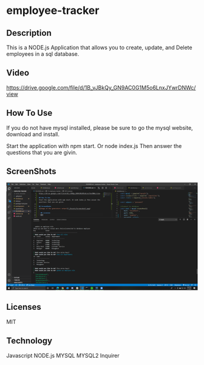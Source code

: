 # employee-tracker
## Description
This is a NODE.js Application that allows you to create, update, and Delete employees in a sql database.

## Video
https://drive.google.com/file/d/1B_vJBkQy_GN9AC0G1M5o6LnxJYwrDNWc/view

## How To Use 
If you do not have mysql installed, please be sure to go the mysql website, download and install.

Start the application with npm start. Or node index.js Then answer the questions that you are givin.

## ScreenShots 
![Image of the server response and questions](./assets/imgs/InquirerScreenshot.png)
       
## Licenses
MIT

## Technology
Javascript
NODE.js
MYSQL
MYSQL2
Inquirer

